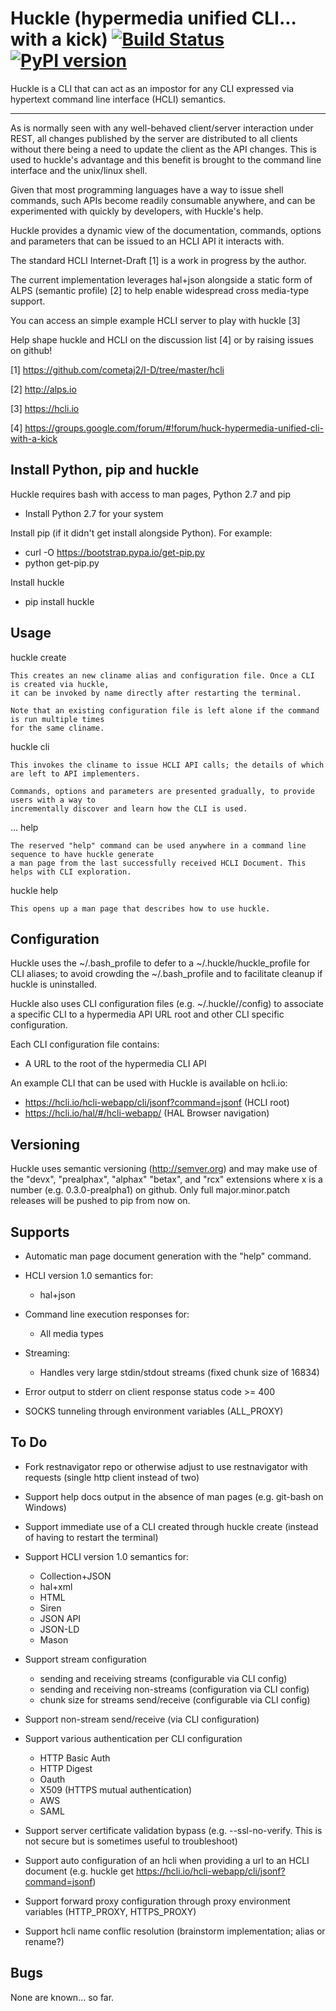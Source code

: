 Huckle (hypermedia unified CLI... with a kick) [![Build Status](https://travis-ci.org/cometaj2/huckle.svg?branch=master)](https://travis-ci.org/cometaj2/huckle) [![PyPI version](https://badge.fury.io/py/huckle.svg)](https://badge.fury.io/py/huckle)
============================================

Huckle is a CLI that can act as an impostor for any CLI expressed via hypertext
command line interface (HCLI) semantics.

----

As is normally seen with any well-behaved client/server interaction under REST,
all changes published by the server are distributed to all clients without there
being a need to update the client as the API changes. This is used to huckle's
advantage and this benefit is brought to the command line interface and the
unix/linux shell.

Given that most programming languages have a way to issue shell commands, such
APIs become readily consumable anywhere, and can be experimented with quickly
by developers, with Huckle's help.

Huckle provides a dynamic view of the documentation, commands, options and
parameters that can be issued to an HCLI API it interacts with.

The standard HCLI Internet-Draft [1] is a work in progress by the author.

The current implementation leverages hal+json alongside a static form of ALPS
(semantic profile) [2] to help enable widespread cross media-type support.

You can access an simple example HCLI server to play with huckle [3]

Help shape huckle and HCLI on the discussion list [4] or by raising issues on github!

[1] https://github.com/cometaj2/I-D/tree/master/hcli

[2] http://alps.io

[3] https://hcli.io

[4] https://groups.google.com/forum/#!forum/huck-hypermedia-unified-cli-with-a-kick

Install Python, pip and huckle
-------------------

Huckle requires bash with access to man pages, Python 2.7 and pip

  - Install Python 2.7 for your system

Install pip (if it didn't get install alongside Python). For example:

  - curl -O https://bootstrap.pypa.io/get-pip.py
  - python get-pip.py

Install huckle

  - pip install huckle

Usage
-----

huckle create <cliname>

    This creates an new cliname alias and configuration file. Once a CLI is created via huckle,
    it can be invoked by name directly after restarting the terminal.
   
    Note that an existing configuration file is left alone if the command is run multiple times 
    for the same cliname.

huckle cli <cliname>

    This invokes the cliname to issue HCLI API calls; the details of which are left to API implementers.
    
    Commands, options and parameters are presented gradually, to provide users with a way to
    incrementally discover and learn how the CLI is used.

<cliname> ... help

    The reserved "help" command can be used anywhere in a command line sequence to have huckle generate
    a man page from the last successfully received HCLI Document. This helps with CLI exploration.

huckle help

    This opens up a man page that describes how to use huckle.

Configuration
-------------

Huckle uses the ~/.bash_profile to defer to a ~/.huckle/huckle_profile for CLI aliases; to avoid
crowding the ~/.bash_profile and to facilitate cleanup if huckle is uninstalled.

Huckle also uses CLI configuration files (e.g. ~/.huckle/<cliname>/config) to associate a specific
CLI to a hypermedia API URL root and other CLI specific configuration.

Each CLI configuration file contains:
- A URL to the root of the hypermedia CLI API

An example CLI that can be used with Huckle is available on hcli.io:
- https://hcli.io/hcli-webapp/cli/jsonf?command=jsonf (HCLI root)  
- https://hcli.io/hal/#/hcli-webapp/ (HAL Browser navigation)  

Versioning
----------

Huckle uses semantic versioning (http://semver.org) and may make use of the "devx", "prealphax", "alphax"
"betax", and "rcx" extensions where x is a number (e.g. 0.3.0-prealpha1) on github. Only full
major.minor.patch releases will be pushed to pip from now on.

Supports
--------

- Automatic man page document generation with the "help" command.
- HCLI version 1.0 semantics for:

    - hal+json

- Command line execution responses for:

    - All media types

- Streaming:
 
    - Handles very large stdin/stdout streams (fixed chunk size of 16834)

- Error output to stderr on client response status code >= 400

- SOCKS tunneling through environment variables (ALL_PROXY)

To Do
-----
- Fork restnavigator repo or otherwise adjust to use restnavigator with requests (single http client instead of two)

- Support help docs output in the absence of man pages (e.g. git-bash on Windows)

- Support immediate use of a CLI created through huckle create <cliname> (instead of having to restart the terminal)

- Support HCLI version 1.0 semantics for: 

    - Collection+JSON
    - hal+xml
    - HTML
    - Siren
    - JSON API
    - JSON-LD
    - Mason

- Support stream configuration

    - sending and receiving streams (configurable via CLI config)
    - sending and receiving non-streams (configuration via CLI config)
    - chunk size for streams send/receive (configurable via CLI config)

- Support non-stream send/receive (via CLI configuration)

- Support various authentication per CLI configuration  

    - HTTP Basic Auth  
    - HTTP Digest  
    - Oauth  
    - X509 (HTTPS mutual authentication)  
    - AWS
    - SAML 

- Support server certificate validation bypass (e.g. --ssl-no-verify. This is not secure but is sometimes useful to troubleshoot)  

- Support auto configuration of an hcli when providing a url to an HCLI document (e.g. huckle get https://hcli.io/hcli-webapp/cli/jsonf?command=jsonf)  

- Support forward proxy configuration through proxy environment variables (HTTP_PROXY, HTTPS_PROXY)

- Support hcli name conflic resolution (brainstorm implementation; alias or rename?)

Bugs
----

None are known... so far.
